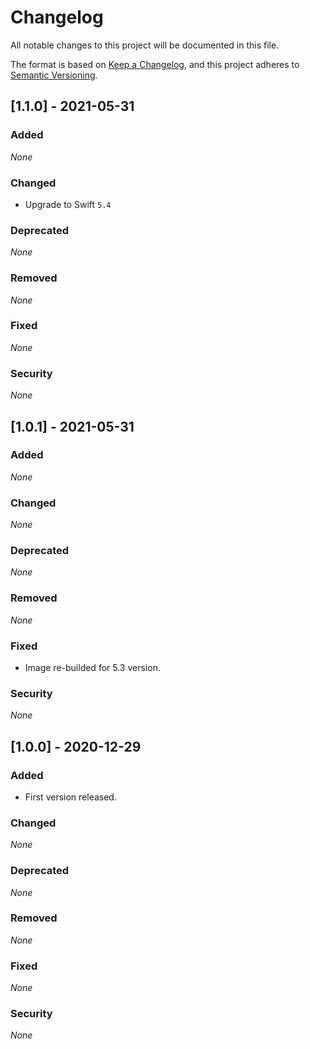 # Changelog

All notable changes to this project will be documented in this file.

The format is based on [Keep a Changelog](https://keepachangelog.com/en/1.0.0/),
and this project adheres to [Semantic Versioning](https://semver.org/spec/v2.0.0.html).

## [1.1.0] - 2021-05-31

### Added

*None*

### Changed

* Upgrade to Swift `5.4`

### Deprecated

*None*

### Removed

*None*

### Fixed

*None*

### Security

*None*


## [1.0.1] - 2021-05-31

### Added

*None*

### Changed

*None*

### Deprecated

*None*

### Removed

*None*

### Fixed

* Image re-builded for 5.3 version.

### Security

*None*


## [1.0.0] - 2020-12-29

### Added

* First version released.

### Changed

*None*

### Deprecated

*None*

### Removed

*None*

### Fixed

*None*

### Security

*None*
